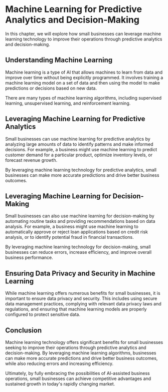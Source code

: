 Machine Learning for Predictive Analytics and Decision-Making
========================================================================================================================

In this chapter, we will explore how small businesses can leverage machine learning technology to improve their operations through predictive analytics and decision-making.

Understanding Machine Learning
------------------------------

Machine learning is a type of AI that allows machines to learn from data and improve over time without being explicitly programmed. It involves training a machine learning model on a set of data and then using the model to make predictions or decisions based on new data.

There are many types of machine learning algorithms, including supervised learning, unsupervised learning, and reinforcement learning.

Leveraging Machine Learning for Predictive Analytics
----------------------------------------------------

Small businesses can use machine learning for predictive analytics by analyzing large amounts of data to identify patterns and make informed decisions. For example, a business might use machine learning to predict customer demand for a particular product, optimize inventory levels, or forecast revenue growth.

By leveraging machine learning technology for predictive analytics, small businesses can make more accurate predictions and drive better business outcomes.

Leveraging Machine Learning for Decision-Making
-----------------------------------------------

Small businesses can also use machine learning for decision-making by automating routine tasks and providing recommendations based on data analysis. For example, a business might use machine learning to automatically approve or reject loan applications based on credit risk analysis, or to identify potential fraud in financial transactions.

By leveraging machine learning technology for decision-making, small businesses can reduce errors, increase efficiency, and improve overall business performance.

Ensuring Data Privacy and Security in Machine Learning
------------------------------------------------------

While machine learning offers numerous benefits for small businesses, it is important to ensure data privacy and security. This includes using secure data management practices, complying with relevant data privacy laws and regulations, and ensuring that machine learning models are properly configured to protect sensitive data.

Conclusion
----------

Machine learning technology offers significant benefits for small businesses seeking to improve their operations through predictive analytics and decision-making. By leveraging machine learning algorithms, businesses can make more accurate predictions and drive better business outcomes, while also reducing errors and increasing efficiency.

Ultimately, by fully embracing the possibilities of AI-assisted business operations, small businesses can achieve competitive advantages and sustained growth in today's rapidly changing market.
